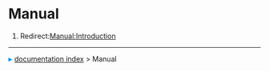 # Manual
1.  Redirect:[Manual:Introduction](Manual_Introduction.md)



---
![](images/Right_arrow.png) [documentation index](../README.md) > Manual
